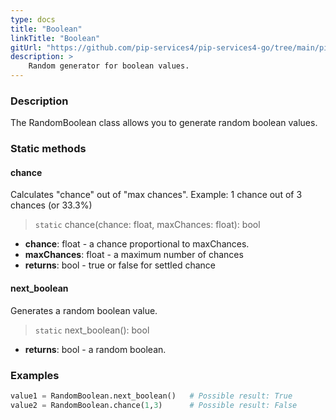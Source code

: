 ```yaml
---
type: docs
title: "Boolean"
linkTitle: "Boolean"
gitUrl: "https://github.com/pip-services4/pip-services4-go/tree/main/pip-services4-data-go/random"
description: >
    Random generator for boolean values.
---
```


### Description

The RandomBoolean class allows you to generate random boolean values.

### Static methods

#### chance
Calculates "chance" out of "max chances".
Example: 1 chance out of 3 chances (or 33.3%)

> `static` chance(chance: float, maxChances: float): bool

- **chance**: float - a chance proportional to maxChances.
- **maxChances**: float - a maximum number of chances
- **returns**: bool - true or false for settled chance

#### next_boolean
Generates a random boolean value.

> `static` next_boolean(): bool

- **returns**: bool - a random boolean.

### Examples

```python
value1 = RandomBoolean.next_boolean()   # Possible result: True
value2 = RandomBoolean.chance(1,3)      # Possible result: False

```

